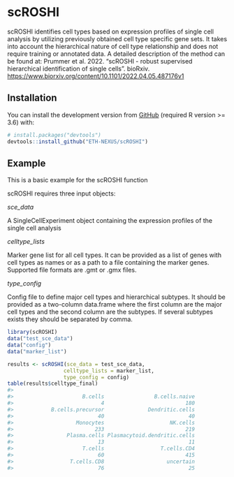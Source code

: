 
<!-- README.md is generated from README.Rmd. Please edit that file -->

# scROSHI

<!-- badges: start -->
<!-- badges: end -->

scROSHI identifies cell types based on expression profiles of single
cell analysis by utilizing previously obtained cell type specific gene
sets. It takes into account the hierarchical nature of cell type
relationship and does not require training or annotated data. A detailed
description of the method can be found at: Prummer et al. 2022.
“scROSHI - robust supervised hierarchical identification of single
cells”. bioRxiv.
<https://www.biorxiv.org/content/10.1101/2022.04.05.487176v1>

## Installation

You can install the development version from
[GitHub](https://github.com/) (required R version \>= 3.6) with:

``` r
# install.packages("devtools")
devtools::install_github("ETH-NEXUS/scROSHI")
```

## Example

This is a basic example for the scROSHI function

scROSHI requires three input objects:

*sce_data*

A SingleCellExperiment object containing the expression profiles of the
single cell analysis

*celltype_lists*

Marker gene list for all cell types. It can be provided as a list of
genes with cell types as names or as a path to a file containing the
marker genes. Supported file formats are .gmt or .gmx files.

*type_config*

Config file to define major cell types and hierarchical subtypes. It
should be provided as a two-column data.frame where the first column are
the major cell types and the second column are the subtypes. If several
subtypes exists they should be separated by comma.

``` r
library(scROSHI)
data("test_sce_data")
data("config")
data("marker_list")

results <- scROSHI(sce_data = test_sce_data,
                  celltype_lists = marker_list,
                  type_config = config)
table(results$celltype_final)
#> 
#>                      B.cells                B.cells.naive 
#>                            4                          180 
#>            B.cells.precursor              Dendritic.cells 
#>                           40                           40 
#>                    Monocytes                     NK.cells 
#>                          233                          219 
#>                 Plasma.cells Plasmacytoid.dendritic.cells 
#>                           13                           11 
#>                      T.cells                  T.cells.CD4 
#>                           60                          415 
#>                  T.cells.CD8                    uncertain 
#>                           76                           25
```
